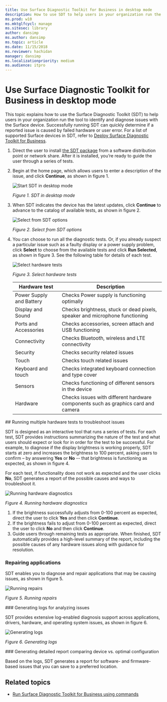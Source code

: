 ```yaml
---
title: Use Surface Diagnostic Toolkit for Business in desktop mode
description: How to use SDT to help users in your organization run the tool to identify and diagnose issues with the Surface device. 
ms.prod: w10
ms.mktglfcycl: manage
ms.sitesec: library
author: dansimp
ms.author: dansimp
ms.topic: article
ms.date: 11/15/2018
ms.reviewer: hachidan
manager: dansimp
ms.localizationpriority: medium
ms.audience: itpro
---
```


# Use Surface Diagnostic Toolkit for Business in desktop mode

This topic explains how to use the Surface Diagnostic Toolkit (SDT) to help users in your organization run the tool to identify and diagnose issues with the Surface device. Successfully running SDT can quickly determine if a reported issue is caused by failed hardware or user error. For a list of supported Surface devices in SDT, refer to [Deploy Surface Diagnostic Toolkit for Business](surface-diagnostic-toolkit-business.md).


1. Direct the user to install [the SDT package](surface-diagnostic-toolkit-business.md#create-custom-sdt) from a software distribution point or network share. After it is installed, you’re ready to guide the user through a series of tests. 

2. Begin at the home page, which allows users to enter a description of the issue, and click **Continue**, as shown in figure 1.

    ![Start SDT in desktop mode](images/sdt-desk-1.png)

    *Figure 1. SDT in desktop mode*

3. When SDT indicates the device has the latest updates, click **Continue** to advance to the catalog of available tests, as shown in figure 2.

    ![Select from SDT options](images/sdt-desk-2.png)

    *Figure 2. Select from SDT options*

4. You can choose to run all the diagnostic tests. Or, if you already suspect a particular issue such as a faulty display or a power supply problem, click **Select** to choose from the available tests and click **Run Selected**, as shown in figure 3. See the following table for details of each test. 

    ![Select hardware tests](images/sdt-desk-3.png)

    *Figure 3. Select hardware tests*

    Hardware test | Description
    --- | ---
    Power Supply and Battery |	Checks Power supply is functioning optimally
    Display and Sound	| Checks brightness, stuck or dead pixels, speaker and microphone functioning
    Ports and Accessories	| Checks accessories, screen attach and USB functioning
    Connectivity |	Checks Bluetooth, wireless and LTE connectivity
    Security	| Checks security related issues
    Touch	| Checks touch related issues
    Keyboard and touch |	Checks integrated keyboard connection and type cover
    Sensors	| Checks functioning of different sensors in the device
    Hardware |	Checks issues with different hardware components such as graphics card and camera





<span id="multiple" />
## Running multiple hardware tests to troubleshoot issues

SDT is designed as an interactive tool that runs a series of tests. For each test, SDT provides instructions summarizing  the nature of the test and what users should expect or look for in order for the test to be successful. For example, to diagnose if the display brightness is working properly, SDT starts at zero and increases the brightness to 100 percent, asking users to confirm – by answering **Yes** or **No** -- that brightness is functioning as expected, as shown in figure 4. 

For each test, if functionality does not work as expected and the user clicks **No**, SDT generates a report of the possible causes and ways to troubleshoot it. 

![Running hardware diagnostics](images/sdt-desk-4.png)

*Figure 4. Running hardware diagnostics*

1. If the brightness successfully adjusts from 0-100 percent as expected, direct the user to click **Yes** and then click **Continue**. 
2. If the brightness fails to adjust from 0-100 percent as expected, direct the user to click **No** and then click **Continue**. 
3. Guide users through remaining tests as appropriate. When finished, SDT automatically provides a high-level summary of the report, including the possible causes of any hardware issues along with guidance for resolution.


### Repairing applications

SDT enables you to diagnose and repair applications that may be causing issues, as shown in figure 5.

![Running repairs](images/sdt-desk-5.png)

*Figure 5. Running repairs*




<span id="logs" />
### Generating logs for analyzing issues 

SDT provides extensive log-enabled diagnosis support across applications, drivers, hardware, and operating system issues, as shown in figure 6.

![Generating logs](images/sdt-desk-6.png)

*Figure 6. Generating logs*



<span id="detailed-report" />
### Generating detailed report comparing device vs. optimal configuration

Based on the logs, SDT generates a report for software- and firmware-based issues that you can save to a preferred location.

## Related topics

- [Run Surface Diagnostic Toolkit for Business using commands](surface-diagnostic-toolkit-command-line.md)

